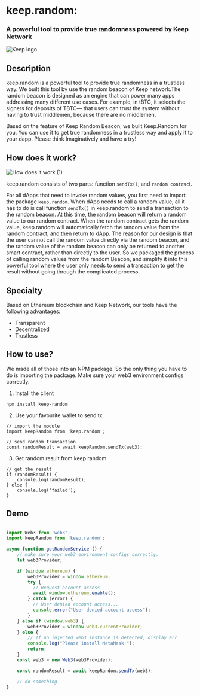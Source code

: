 # keep.random:

### A powerful tool to provide true randomness powered by Keep Network

![Keep logo](https://forum.keepforum.top/uploads/default/original/1X/a10b95246ad57ccab7657876aec58288563c354a.png)

## Description

keep.random is a powerful tool to provide true randomness in a trustless way. We built this tool by use the random beacon of Keep network.The random beacon is designed as an engine that can power many apps addressing many different use cases. For example, in tBTC, it selects the signers for deposits of TBTC— that users can trust the system without having to trust middlemen, because there are no middlemen.

Based on the feature of Keep Random Beacon, we built Keep.Random for you.  You can use it to get true randomness in a trustless way and apply it to your dapp. Please think Imaginatively and have a try!

## How does it work?

![How does it work (1)](http://keeprandom.top/img/flow.jpg)

keep.random consists of two parts: function `sendTx()`, and `random contrac`t.

For all dApps that need to invoke random values, you first need to import the package `keep.random`. When dApp needs to call a random value, all it has to do is call function `sendTx()`  in keep.random to send a transaction to the random beacon. At this time, the random beacon will return a random value to our random contract. When the random contract gets the random value, keep.random will automatically fetch the random value from the random contract, and then return to dApp. The reason for our design is that the user cannot call the random value directly via the random beacon, and the random value of the random beacon can only be returned to another smart contract, rather than directly to the user. So we packaged the process of calling random values from the random Beacon, and simplify it into this powerful tool where the user only needs to send a transaction to get the result without going through the complicated process.

## Specialty

Based on Ethereum blockchain and Keep Network, our tools have the following advantages:

- Transparent
- Decentralized
- Trustless

## How to use?

We made all of those into an NPM package. So the only thing you have to do is importing the package. Make sure your web3 environment configs correctly.

1. Install the client

```
npm install keep-random

```

2. Use your favourite wallet to send tx.

```
// import the module
import keepRandom from 'keep.random';

// send random transaction
const randomResult = await keepRandom.sendTx(web3);

```

3. Get random result from keep.random.

```
// get the result
if (randomResult) {
    console.log(randomResult);
} else {
    console.log('failed');
}

```


## Demo

```javascript

import Web3 from 'web3';
import keepRandom from 'keep.random';

async function getRandomService () {
    // make sure your web3 environment configs correctly.
    let web3Provider;

    if (window.ethereum) {
        web3Provider = window.ethereum;
        try {
          // Request account access
          await window.ethereum.enable();
        } catch (error) {
          // User denied account access...
          console.error("User denied account access");
        }
    } else if (window.web3) {
        web3Provider = window.web3.currentProvider;
    } else {
        // If no injected web3 instance is detected, display err
        console.log("Please install MetaMask!");
        return;
    }
    const web3 = new Web3(web3Provider);

    const randomResult = await keepRandom.sendTx(web3);

    // do something
}

```
